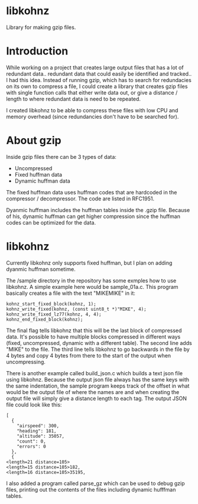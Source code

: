 # libkohnz

Library for making gzip files.

Introduction
============

While working on a project that creates large output files that has
a lot of redundant data.. redundant data that could easily be identified
and tracked.. I had this idea.  Instead of running gzip, which has to
search for redundacies on its own to compress a file, I could create
a library that creates gzip files with single function calls that either
write data out, or give a distance / length to where redundant data is
need to be repeated.

I created libkohnz to be able to compress these files with low CPU
and memory overhead (since redundancies don't have to be searched for).

About gzip
==========

Inside gzip files there can be 3 types of data:

* Uncompressed
* Fixed huffman data
* Dynamic huffman data

The fixed huffman data uses huffman codes that are hardcoded in
the compressor / decompressor.  The code are listed in RFC1951.

Dyanmic huffman includes the huffman tables inside the .gzip file.
Because of his, dynamic huffman can get higher compression since
the huffman codes can be optimized for the data.

libkohnz
========

Currently libkohnz only supports fixed huffman, but I plan on
adding dyanmic huffman sometime.

The /sample directory in the repository has some exmples how
to use libkohnz.  A simple example here would be sample_01a.c.
This program basically creates a file with the text "MIKEMIKE"
in it:

    kohnz_start_fixed_block(kohnz, 1);
    kohnz_write_fixed(kohnz, (const uint8_t *)"MIKE", 4);
    kohnz_write_fixed_lz77(kohnz, 4, 4);
    kohnz_end_fixed_block(kohnz);

The final flag tells libkohnz that this will be the last block
of compressed data.  It's possible to have multiple blocks compressed
in different ways (fixed, uncompressed, dynamic with a different table).
The second line adds "MIKE" to the file.  The third line tells libkohnz
to go backwards in the file by 4 bytes and copy 4 bytes from there to
the start of the output when uncompressing.

There is another example called build_json.c which builds a text
json file using libkohnz.  Because the output json file always has
the same keys with the same indentation, the sample program keeps
track of the offset in what would be the output file of where the
names are and when creating the output file will simply give a
distance length to each tag.  The output JSON file could look
like this:

    [
      {
        "airspeed": 300,
        "heading": 181,
        "altitude": 35057,
        "count": 0,
        "errors": 0
      },
      {
    <length=21 distance=105>
    <length=15 distance=105>182,
    <length=16 distance=105>35195,

I also added a program called parse_gz which can be used to debug
gzip files, printing out the contents of the files including
dynamic hufffman tables.
